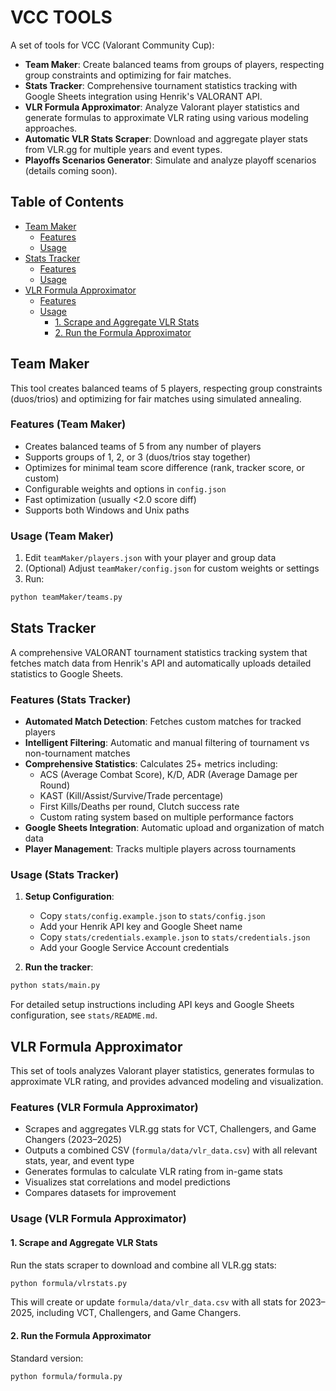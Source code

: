# VCC TOOLS

A set of tools for VCC (Valorant Community Cup):

- **Team Maker**: Create balanced teams from groups of players, respecting group constraints and optimizing for fair matches.
- **Stats Tracker**: Comprehensive tournament statistics tracking with Google Sheets integration using Henrik's VALORANT API.
- **VLR Formula Approximator**: Analyze Valorant player statistics and generate formulas to approximate VLR rating using various modeling approaches.
- **Automatic VLR Stats Scraper**: Download and aggregate player stats from VLR.gg for multiple years and event types.
- **Playoffs Scenarios Generator**: Simulate and analyze playoff scenarios (details coming soon).

## Table of Contents

- [Team Maker](#team-maker)
  - [Features](#features-team-maker)
  - [Usage](#usage-team-maker)
- [Stats Tracker](#stats-tracker)
  - [Features](#features-stats-tracker)
  - [Usage](#usage-stats-tracker)
- [VLR Formula Approximator](#vlr-formula-approximator)
  - [Features](#features-vlr-formula-approximator)
  - [Usage](#usage-vlr-formula-approximator)
    - [1. Scrape and Aggregate VLR Stats](#1-scrape-and-aggregate-vlr-stats)
    - [2. Run the Formula Approximator](#2-run-the-formula-approximator)

## Team Maker

This tool creates balanced teams of 5 players, respecting group constraints (duos/trios) and optimizing for fair matches using simulated annealing.

### Features (Team Maker)

- Creates balanced teams of 5 from any number of players
- Supports groups of 1, 2, or 3 (duos/trios stay together)
- Optimizes for minimal team score difference (rank, tracker score, or custom)
- Configurable weights and options in `config.json`
- Fast optimization (usually <2.0 score diff)
- Supports both Windows and Unix paths

### Usage (Team Maker)

1. Edit `teamMaker/players.json` with your player and group data
2. (Optional) Adjust `teamMaker/config.json` for custom weights or settings
3. Run:

```bash
python teamMaker/teams.py
```

## Stats Tracker

A comprehensive VALORANT tournament statistics tracking system that fetches match data from Henrik's API and automatically uploads detailed statistics to Google Sheets.

### Features (Stats Tracker)

- **Automated Match Detection**: Fetches custom matches for tracked players
- **Intelligent Filtering**: Automatic and manual filtering of tournament vs non-tournament matches
- **Comprehensive Statistics**: Calculates 25+ metrics including:
  - ACS (Average Combat Score), K/D, ADR (Average Damage per Round)
  - KAST (Kill/Assist/Survive/Trade percentage)
  - First Kills/Deaths per round, Clutch success rate
  - Custom rating system based on multiple performance factors
- **Google Sheets Integration**: Automatic upload and organization of match data
- **Player Management**: Tracks multiple players across tournaments

### Usage (Stats Tracker)

1. **Setup Configuration**:
   - Copy `stats/config.example.json` to `stats/config.json`
   - Add your Henrik API key and Google Sheet name
   - Copy `stats/credentials.example.json` to `stats/credentials.json`  
   - Add your Google Service Account credentials

2. **Run the tracker**:
```bash
python stats/main.py
```

For detailed setup instructions including API keys and Google Sheets configuration, see `stats/README.md`.

## VLR Formula Approximator

This set of tools analyzes Valorant player statistics, generates formulas to approximate VLR rating, and provides advanced modeling and visualization.

### Features (VLR Formula Approximator)

- Scrapes and aggregates VLR.gg stats for VCT, Challengers, and Game Changers (2023–2025)
- Outputs a combined CSV (`formula/data/vlr_data.csv`) with all relevant stats, year, and event type
- Generates formulas to calculate VLR rating from in-game stats
- Visualizes stat correlations and model predictions
- Compares datasets for improvement

### Usage (VLR Formula Approximator)

#### 1. Scrape and Aggregate VLR Stats

Run the stats scraper to download and combine all VLR.gg stats:

```bash
python formula/vlrstats.py
```

This will create or update `formula/data/vlr_data.csv` with all stats for 2023–2025, including VCT, Challengers, and Game Changers.

#### 2. Run the Formula Approximator

Standard version:

```bash
python formula/formula.py
```
